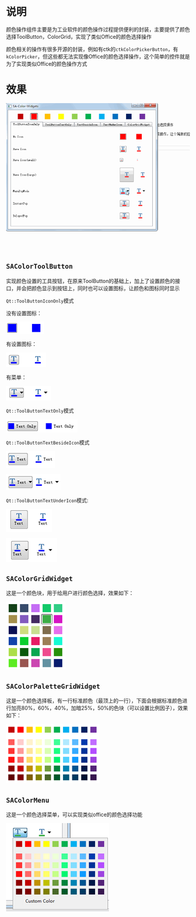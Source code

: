 # 说明

颜色操作组件主要是为工业软件的颜色操作过程提供便利的封装，主要提供了颜色选择ToolButton，ColorGrid，实现了类似Office的颜色选择操作

颜色相关的操作有很多开源的封装，例如有ctk的`ctkColorPickerButton`，有`kColorPicker`，但这些都无法实现像Office的颜色选择操作，这个简单的控件就是为了实现类似Office的颜色操作方式

# 效果

![总体效果](./doc/screenshot/screenshot1.gif)

## `SAColorToolButton`

实现颜色设置的工具按钮，在原来ToolButton的基础上，加上了设置颜色的接口，并会把颜色显示到按钮上，同时也可以设置图标，让颜色和图标同时显示

`Qt::ToolButtonIconOnly`模式

没有设置图标：

![](./doc/screenshot/color-toolbutton-icon-only.png)

有设置图标：

![](./doc/screenshot/color-toolbutton-icon-only-haveicon.png)

有菜单：

![](./doc/screenshot/color-toolbutton-icon-only-haveMenu.png)

`Qt::ToolButtonTextOnly`模式

![](./doc/screenshot/color-toolbutton-text-only.png)

`Qt::ToolButtonTextBesideIcon`模式

![](./doc/screenshot/color-toolbutton-text-beside.png)

![](./doc/screenshot/color-toolbutton-text-beside-have-menu.png)

`Qt::ToolButtonTextUnderIcon`模式:

![](./doc/screenshot/color-toolbutton-text-under-icon.png)

![](./doc/screenshot/color-toolbutton-text-under-icon-havemenu.png)

## `SAColorGridWidget`

这是一个颜色块，用于给用户进行颜色选择，效果如下：

![](./doc/screenshot/color-grid.png)

## `SAColorPaletteGridWidget`

这是一个颜色选择板，有一行标准颜色（最顶上的一行），下面会根据标准颜色进行加亮80%，60%，40%，加暗25%，50%的色块（可以设置比例因子），效果如下：

![](./doc/screenshot/color-palette-grid.png)

## `SAColorMenu`

这是一个颜色选择菜单，可以实现类似office的颜色选择功能

![](./doc/screenshot/color-tool-button-with-color-palette-menu.png)